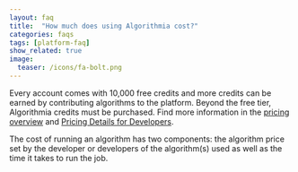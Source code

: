 ```yaml
---
layout: faq
title:  "How much does using Algorithmia cost?"
categories: faqs
tags: [platform-faq]
show_related: true
image:
  teaser: /icons/fa-bolt.png
---
```


Every account comes with 10,000 free credits and more credits can be earned by contributing algorithms to the platform. Beyond the free tier, Algorithmia credits must be purchased. Find more information in the [pricing overview](/pricing) and [Pricing Details for Developers]({{site.baseurl}}/pricing).

The cost of running an algorithm has two components: the algorithm price set by the developer or developers of the algorithm(s) used as well as the time it takes to run the job.
